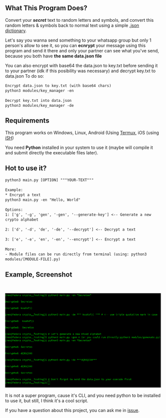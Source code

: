 ## What This Program Does?
Convert your ***secret*** text to random letters and symbols, and convert this random letters & symbols back to normal text using a simple [.json dictionary](https://github.com/1RaY-1/crypto/blob/main/data.json).

Let's say you wanna send something to your whatsapp group but only 1 person's allow to see it, so you can **ecnrypt** your message using this program and send it there and only your partner can see what you've send, because you both have **the same data.json file**

You can also encrypt with base64 the data.json to key.txt before sending it to your partner (idk if this posibility was necessary) and decrypt key.txt to data.json
To do so:
```
Encrypt data.json to key.txt (with base64 chars)
python3 modules/key_manager -en

Decrypt key.txt into data.json
python3 modules/key_manager -de
```

## Requirements
This program works on Windows, Linux, Android (Using [Termux](https://termux.dev), iOS (using [iSH](https://ish.app/))

You need **Python** installed in your system to use it (maybe will compile it and submit directly the executable files later).
## Hot to use it?
```
python3 main.py [OPTION] """YOUR-TEXT""" 

Example:
* Encrypt a text
python3 main.py -en "Hello, World"

Options:
1: ['g', '-g', 'gen', '-gen', '--generate-key'] <-- Generate a new crypto alphabet

2: ['d', '-d', 'de', '-de', '--decrypt'] <-- Decrypt a text

3: ['e', '-e', 'en', '-en', '--encrypt'] <-- Encrypt a text

More:
- Module files can be run directly from terminal (using: python3 modules/[MODULE-FILE].py)

```

## Example, Screenshot

<br>
<p align="center">
<img src="images/example.png"/>
</p>


It is not a super program, cause it's CLI, and you need python to be installed to use it, but still, I think it's a cool script.

If you have a question about this project, you can ask me in [issue](https://github.com/1RaY-1/crypto/issues).
